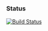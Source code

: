 ### Status
[![Build Status](https://travis-ci.org/eight9080/test.svg)](https://travis-ci.org/eight9080/test.svg)
